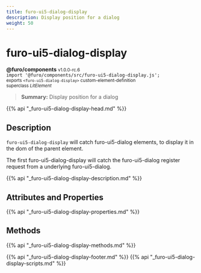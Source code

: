 ```yaml
---
title: furo-ui5-dialog-display
description: Display position for a dialog
weight: 50
---
```


# furo-ui5-dialog-display
**@furo/components** <small>v1.0.0-rc.6</small>
<br>`import '@furo/components/src/furo-ui5-dialog-display.js';`<small>
<br>exports `<furo-ui5-dialog-display>` custom-element-definition
<br>superclass *LitElement*</small>

> **Summary:** Display position for a dialog

{{% api "_furo-ui5-dialog-display-head.md" %}}

## Description

`furo-ui5-dialog-display` will catch furo-ui5-dialog elements, to display it in the dom of the parent element.

The first furo-ui5-dialog-display will catch the furo-ui5-dialog register request from a underlying furo-ui5-dialog.

{{% api "_furo-ui5-dialog-display-description.md" %}}


## Attributes and Properties
{{% api "_furo-ui5-dialog-display-properties.md" %}}



## Methods
{{% api "_furo-ui5-dialog-display-methods.md" %}}





{{% api "_furo-ui5-dialog-display-footer.md" %}}
{{% api "_furo-ui5-dialog-display-scripts.md" %}}
